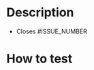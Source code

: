 # Description

<!-- Please provide a short description about what this PR does. If this PR targets an issue, add the issue number below -->

- Closes #ISSUE_NUMBER

# How to test

<!-- If applicable, give instructions on how to test the PR. -->
